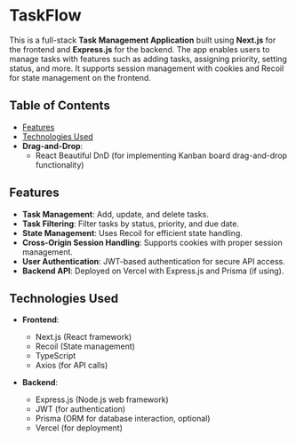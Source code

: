 # TaskFlow

This is a full-stack **Task Management Application** built using **Next.js** for the frontend and **Express.js** for the backend. The app enables users to manage tasks with features such as adding tasks, assigning priority, setting status, and more. It supports session management with cookies and Recoil for state management on the frontend.

## Table of Contents
- [Features](#features)
- [Technologies Used](#technologies-used)
- **Drag-and-Drop**:
  - React Beautiful DnD (for implementing Kanban board drag-and-drop functionality)

## Features

- **Task Management**: Add, update, and delete tasks.
- **Task Filtering**: Filter tasks by status, priority, and due date.
- **State Management**: Uses Recoil for efficient state handling.
- **Cross-Origin Session Handling**: Supports cookies with proper session management.
- **User Authentication**: JWT-based authentication for secure API access.
- **Backend API**: Deployed on Vercel with Express.js and Prisma (if using).

## Technologies Used

- **Frontend**:
  - Next.js (React framework)
  - Recoil (State management)
  - TypeScript
  - Axios (for API calls)
  
- **Backend**:
  - Express.js (Node.js web framework)
  - JWT (for authentication)
  - Prisma (ORM for database interaction, optional)
  - Vercel (for deployment)